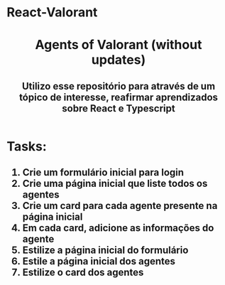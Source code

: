 # React-Valorant

<body>
<header>
    <h1>Agents of Valorant (without updates)</h1>
    <h2>Utilizo esse repositório para através de um tópico de interesse, reafirmar aprendizados sobre React e Typescript</h2>
</header>
    <h1>Tasks:</h1>

<h2>
<ol>
<li>Crie um formulário inicial para login</li>
<li>Crie uma página inicial que liste todos os agentes</li>
<li>Crie um card para cada agente presente na página inicial</li>
<li>Em cada card, adicione as informações do agente</li>
<li>Estilize a página inicial do formulário</li>
<li>Estile a página inicial dos agentes</li>
<li>Estilize o card dos agentes</li>
</ol>
</h2>
</body>